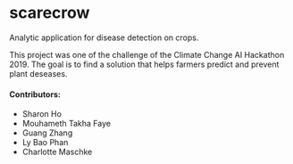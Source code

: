 # scarecrow

Analytic application for disease detection on crops. 

This project was one of the challenge of the Climate Change AI Hackathon 2019. The goal is to find a solution that helps farmers predict and prevent plant deseases.





#### Contributors:

- Sharon Ho
- Mouhameth Takha Faye
- Guang Zhang 
- Ly Bao Phan
- Charlotte Maschke
